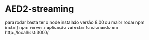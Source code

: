 # AED2-streaming

para rodar basta ter o node instalado versão 8.00 ou maior 
rodar 
    npm install]
    npm server 
a aplicação vai estar funcionando em http://localhost:3000/